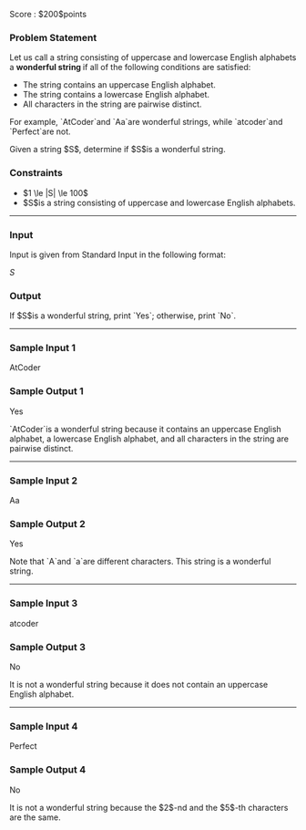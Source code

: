 
<div>

<span>

<span>

<p>
Score : $200$points
</p>

<div>

<section>

### **Problem Statement**

<p>
Let us call a string consisting of uppercase and lowercase English alphabets a 
<strong>
wonderful string
</strong>
if all of the following conditions are satisfied:
</p>

<ul>

<li>
The string contains an uppercase English alphabet.
</li>

<li>
The string contains a lowercase English alphabet.
</li>

<li>
All characters in the string are pairwise distinct.
</li>

</ul>

<p>
For example, `AtCoder`and `Aa`are wonderful strings, while `atcoder`and `Perfect`are not.
</p>

<p>
Given a string $S$, determine if $S$is a wonderful string.
</p>

</section>

</div>

<div>

<section>

### **Constraints**

<ul>

<li>
$1 \le |S| \le 100$
</li>

<li>
$S$is a string consisting of uppercase and lowercase English alphabets.
</li>

</ul>

</section>

</div>

---

<div>

<div>

<section>

### **Input**

<p>
Input is given from Standard Input in the following format:
</p>

<div>

$S$
</div>

</section>

</div>

<div>

<section>

### **Output**

<p>
If $S$is a wonderful string, print `Yes`; otherwise, print `No`.
</p>

</section>

</div>

</div>

---

<div>

<section>

### **Sample Input 1**

<div>

AtCoder

</div>

</section>

</div>

<div>

<section>

### **Sample Output 1**

<div>

Yes

</div>

<p>
`AtCoder`is a wonderful string because it contains an uppercase English alphabet, a lowercase English alphabet, and all characters in the string are pairwise distinct.
</p>

</section>

</div>

---

<div>

<section>

### **Sample Input 2**

<div>

Aa

</div>

</section>

</div>

<div>

<section>

### **Sample Output 2**

<div>

Yes

</div>

<p>
Note that `A`and `a`are different characters.  This string is a wonderful string.
</p>

</section>

</div>

---

<div>

<section>

### **Sample Input 3**

<div>

atcoder

</div>

</section>

</div>

<div>

<section>

### **Sample Output 3**

<div>

No

</div>

<p>
It is not a wonderful string because it does not contain an uppercase English alphabet.
</p>

</section>

</div>

---

<div>

<section>

### **Sample Input 4**

<div>

Perfect

</div>

</section>

</div>

<div>

<section>

### **Sample Output 4**

<div>

No

</div>

<p>
It is not a wonderful string because the $2$-nd and the $5$-th characters are the same.
</p>

</section>

</div>

</span>

</span>

</div>
